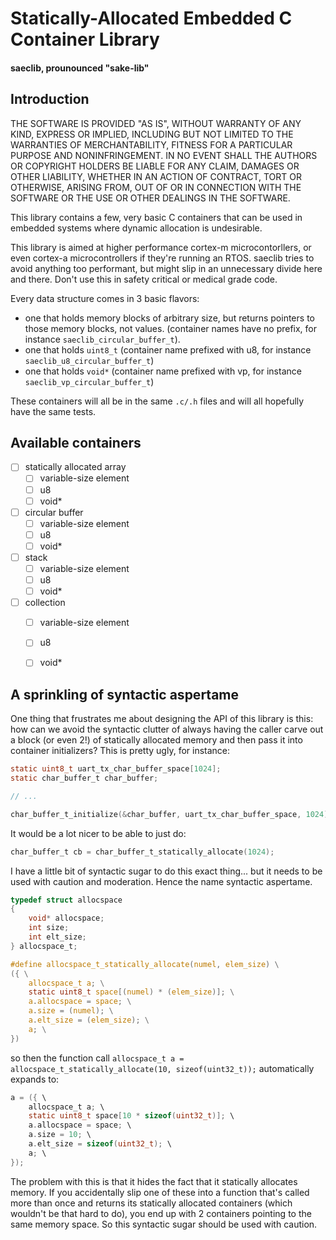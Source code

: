 # Statically-Allocated Embedded C Container Library
#### saeclib, prounounced "sake-lib"

## Introduction
THE SOFTWARE IS PROVIDED "AS IS", WITHOUT WARRANTY OF ANY KIND, EXPRESS OR IMPLIED, INCLUDING BUT NOT LIMITED TO THE WARRANTIES OF MERCHANTABILITY, FITNESS FOR A PARTICULAR PURPOSE AND NONINFRINGEMENT. IN NO EVENT SHALL THE AUTHORS OR COPYRIGHT HOLDERS BE LIABLE FOR ANY CLAIM, DAMAGES OR OTHER LIABILITY, WHETHER IN AN ACTION OF CONTRACT, TORT OR OTHERWISE, ARISING FROM, OUT OF OR IN CONNECTION WITH THE SOFTWARE OR THE USE OR OTHER DEALINGS IN THE SOFTWARE.

This library contains a few, very basic C containers that can be used in embedded systems where dynamic allocation is undesirable.

This library is aimed at higher performance cortex-m microcontorllers, or even cortex-a microcontrollers if they're running an RTOS. saeclib tries to avoid anything too performant, but might slip in an unnecessary divide here and there. Don't use this in safety critical or medical grade code.

Every data structure comes in 3 basic flavors:
  - one that holds memory blocks of arbitrary size, but returns pointers to those memory blocks, not values.   (container names have no prefix, for instance `saeclib_circular_buffer_t`).
  - one that holds `uint8_t`  (container name prefixed with u8, for instance `saeclib_u8_circular_buffer_t`)
  - one that holds `void*`    (container name prefixed with vp, for instance `saeclib_vp_circular_buffer_t`)

These containers will all be in the same `.c/.h` files and will all hopefully have the same tests.

## Available containers
  - [ ] statically allocated array
    - [ ] variable-size element
    - [ ] u8
    - [ ] void*
  - [ ] circular buffer
    - [ ] variable-size element
    - [ ] u8
    - [ ] void*
  - [ ] stack
    - [ ] variable-size element
    - [ ] u8
    - [ ] void*
  - [ ] collection
    - [ ] variable-size element
    - [ ] u8
    - [ ] void*


## A sprinkling of syntactic aspertame
One thing that frustrates me about designing the API of this library is this: how can we avoid the syntactic clutter of always having the caller carve out a block (or even 2!) of statically allocated memory and then pass it into container initializers? This is pretty ugly, for instance:

```C
static uint8_t uart_tx_char_buffer_space[1024];
static char_buffer_t char_buffer;

// ...

char_buffer_t_initialize(&char_buffer, uart_tx_char_buffer_space, 1024);
```

It would be a lot nicer to be able to just do:

```C
char_buffer_t cb = char_buffer_t_statically_allocate(1024);
```

I have a little bit of syntactic sugar to do this exact thing... but it needs to be used with caution and moderation. Hence the name syntactic aspertame.

```C
typedef struct allocspace
{
	void* allocspace;
	int size;
	int elt_size;
} allocspace_t;

#define allocspace_t_statically_allocate(numel, elem_size) \
({ \
    allocspace_t a; \
    static uint8_t space[(numel) * (elem_size)]; \
    a.allocspace = space; \
    a.size = (numel); \
    a.elt_size = (elem_size); \
    a; \
})
```

so then the function call `allocspace_t a = allocspace_t_statically_allocate(10, sizeof(uint32_t));` automatically expands to:

```C
a = ({ \
    allocspace_t a; \
    static uint8_t space[10 * sizeof(uint32_t)]; \
    a.allocspace = space; \
    a.size = 10; \
    a.elt_size = sizeof(uint32_t); \
    a; \
});
```

The problem with this is that it hides the fact that it statically allocates memory. If you accidentally slip one of these into a function that's called more than once and returns its statically allocated containers (which wouldn't be that hard to do), you end up with 2 containers pointing to the same memory space. So this syntactic sugar should be used with caution.
